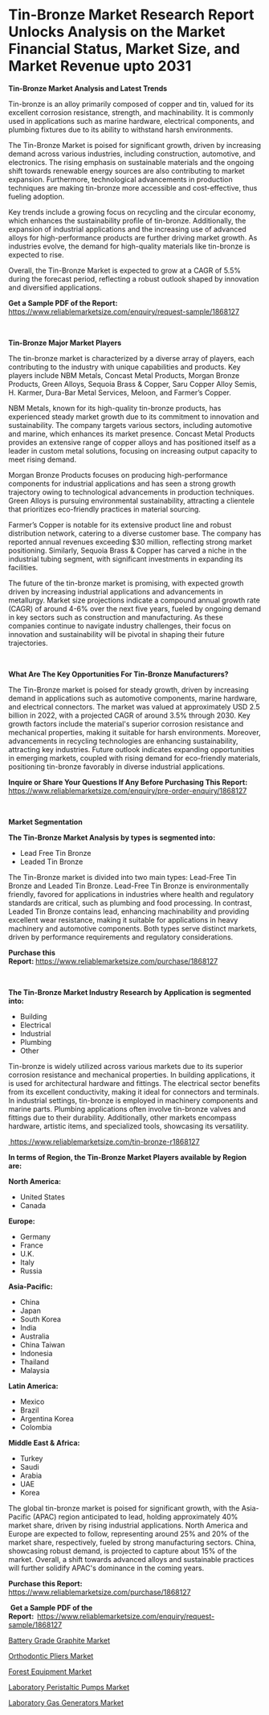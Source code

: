 <p><h1>Tin-Bronze Market Research Report Unlocks Analysis on the Market Financial Status, Market Size, and Market Revenue upto 2031</h1></p><p><strong>Tin-Bronze Market Analysis and Latest Trends</strong></p>
<p><p>Tin-bronze is an alloy primarily composed of copper and tin, valued for its excellent corrosion resistance, strength, and machinability. It is commonly used in applications such as marine hardware, electrical components, and plumbing fixtures due to its ability to withstand harsh environments. </p><p>The Tin-Bronze Market is poised for significant growth, driven by increasing demand across various industries, including construction, automotive, and electronics. The rising emphasis on sustainable materials and the ongoing shift towards renewable energy sources are also contributing to market expansion. Furthermore, technological advancements in production techniques are making tin-bronze more accessible and cost-effective, thus fueling adoption.</p><p>Key trends include a growing focus on recycling and the circular economy, which enhances the sustainability profile of tin-bronze. Additionally, the expansion of industrial applications and the increasing use of advanced alloys for high-performance products are further driving market growth. As industries evolve, the demand for high-quality materials like tin-bronze is expected to rise. </p><p>Overall, the Tin-Bronze Market is expected to grow at a CAGR of 5.5% during the forecast period, reflecting a robust outlook shaped by innovation and diversified applications.</p></p>
<p><strong>Get a Sample PDF of the Report:&nbsp;</strong> <a href="https://www.reliablemarketsize.com/enquiry/request-sample/1868127?utm_campaign=1422&utm_medium=2&utm_source=Github&utm_content=ia&utm_term=21102024&utm_id=tin-bronze">https://www.reliablemarketsize.com/enquiry/request-sample/1868127</a></p>
<p>&nbsp;</p>
<p><strong>Tin-Bronze Major Market Players</strong></p>
<p><p>The tin-bronze market is characterized by a diverse array of players, each contributing to the industry with unique capabilities and products. Key players include NBM Metals, Concast Metal Products, Morgan Bronze Products, Green Alloys, Sequoia Brass & Copper, Saru Copper Alloy Semis, H. Karmer, Dura-Bar Metal Services, Meloon, and Farmer’s Copper.</p><p>NBM Metals, known for its high-quality tin-bronze products, has experienced steady market growth due to its commitment to innovation and sustainability. The company targets various sectors, including automotive and marine, which enhances its market presence. Concast Metal Products provides an extensive range of copper alloys and has positioned itself as a leader in custom metal solutions, focusing on increasing output capacity to meet rising demand.</p><p>Morgan Bronze Products focuses on producing high-performance components for industrial applications and has seen a strong growth trajectory owing to technological advancements in production techniques. Green Alloys is pursuing environmental sustainability, attracting a clientele that prioritizes eco-friendly practices in material sourcing.</p><p>Farmer’s Copper is notable for its extensive product line and robust distribution network, catering to a diverse customer base. The company has reported annual revenues exceeding $30 million, reflecting strong market positioning. Similarly, Sequoia Brass & Copper has carved a niche in the industrial tubing segment, with significant investments in expanding its facilities.</p><p>The future of the tin-bronze market is promising, with expected growth driven by increasing industrial applications and advancements in metallurgy. Market size projections indicate a compound annual growth rate (CAGR) of around 4-6% over the next five years, fueled by ongoing demand in key sectors such as construction and manufacturing. As these companies continue to navigate industry challenges, their focus on innovation and sustainability will be pivotal in shaping their future trajectories.</p></p>
<p>&nbsp;</p>
<p><strong>What Are The Key Opportunities For Tin-Bronze Manufacturers?</strong></p>
<p><p>The Tin-Bronze market is poised for steady growth, driven by increasing demand in applications such as automotive components, marine hardware, and electrical connectors. The market was valued at approximately USD 2.5 billion in 2022, with a projected CAGR of around 3.5% through 2030. Key growth factors include the material's superior corrosion resistance and mechanical properties, making it suitable for harsh environments. Moreover, advancements in recycling technologies are enhancing sustainability, attracting key industries. Future outlook indicates expanding opportunities in emerging markets, coupled with rising demand for eco-friendly materials, positioning tin-bronze favorably in diverse industrial applications.</p></p>
<p><strong>Inquire or Share Your Questions If Any Before Purchasing This Report:</strong> <a href="https://www.reliablemarketsize.com/enquiry/pre-order-enquiry/1868127?utm_campaign=1422&utm_medium=2&utm_source=Github&utm_content=ia&utm_term=21102024&utm_id=tin-bronze">https://www.reliablemarketsize.com/enquiry/pre-order-enquiry/1868127</a></p>
<p>&nbsp;</p>
<p><strong>Market Segmentation</strong></p>
<p><strong>The Tin-Bronze Market Analysis by types is segmented into:</strong></p>
<p><ul><li>Lead Free Tin Bronze</li><li>Leaded Tin Bronze</li></ul></p>
<p><p>The Tin-Bronze market is divided into two main types: Lead-Free Tin Bronze and Leaded Tin Bronze. Lead-Free Tin Bronze is environmentally friendly, favored for applications in industries where health and regulatory standards are critical, such as plumbing and food processing. In contrast, Leaded Tin Bronze contains lead, enhancing machinability and providing excellent wear resistance, making it suitable for applications in heavy machinery and automotive components. Both types serve distinct markets, driven by performance requirements and regulatory considerations.</p></p>
<p><strong>Purchase this Report:&nbsp;</strong><a href="https://www.reliablemarketsize.com/purchase/1868127?utm_campaign=1422&utm_medium=2&utm_source=Github&utm_content=ia&utm_term=21102024&utm_id=tin-bronze">https://www.reliablemarketsize.com/purchase/1868127</a></p>
<p>&nbsp;</p>
<p><strong>The Tin-Bronze Market Industry Research by Application is segmented into:</strong></p>
<p><ul><li>Building</li><li>Electrical</li><li>Industrial</li><li>Plumbing</li><li>Other</li></ul></p>
<p><p>Tin-bronze is widely utilized across various markets due to its superior corrosion resistance and mechanical properties. In building applications, it is used for architectural hardware and fittings. The electrical sector benefits from its excellent conductivity, making it ideal for connectors and terminals. In industrial settings, tin-bronze is employed in machinery components and marine parts. Plumbing applications often involve tin-bronze valves and fittings due to their durability. Additionally, other markets encompass hardware, artistic items, and specialized tools, showcasing its versatility.</p></p>
<p><a href="https://www.reliablemarketsize.com/tin-bronze-r1868127?utm_campaign=1422&utm_medium=2&utm_source=Github&utm_content=ia&utm_term=21102024&utm_id=tin-bronze">&nbsp;https://www.reliablemarketsize.com/tin-bronze-r1868127</a></p>
<p><strong>In terms of Region, the Tin-Bronze Market Players available by Region are:</strong></p>
<p>
    <p> <strong> North America: </strong>
        <ul>
            <li>United States</li>
            <li>Canada</li>
        </ul>
        </p> 
    <p> <strong> Europe: </strong>
        <ul>
            <li>Germany</li>
            <li>France</li>
            <li>U.K.</li>
            <li>Italy</li>
            <li>Russia</li>
        </ul>
        </p> 
    <p> <strong> Asia-Pacific: </strong>
        <ul>
            <li>China</li>
            <li>Japan</li>
            <li>South Korea</li>
            <li>India</li>
            <li>Australia</li>
            <li>China Taiwan</li>
            <li>Indonesia</li>
            <li>Thailand</li>
            <li>Malaysia</li>
        </ul>
        </p> 
    <p> <strong> Latin America: </strong>
        <ul>
            <li>Mexico</li>
            <li>Brazil</li>
            <li>Argentina Korea</li>
            <li>Colombia</li>
        </ul>
        </p> 
    <p> <strong> Middle East & Africa: </strong>
        <ul>
            <li>Turkey</li>
            <li>Saudi</li>
            <li>Arabia</li>
            <li>UAE</li>
            <li>Korea</li>
        </ul>
    </p>
    </p>
<p><p>The global tin-bronze market is poised for significant growth, with the Asia-Pacific (APAC) region anticipated to lead, holding approximately 40% market share, driven by rising industrial applications. North America and Europe are expected to follow, representing around 25% and 20% of the market share, respectively, fueled by strong manufacturing sectors. China, showcasing robust demand, is projected to capture about 15% of the market. Overall, a shift towards advanced alloys and sustainable practices will further solidify APAC's dominance in the coming years.</p></p>
<p><strong>Purchase this Report: </strong><a href="https://www.reliablemarketsize.com/purchase/1868127?utm_campaign=1422&utm_medium=2&utm_source=Github&utm_content=ia&utm_term=21102024&utm_id=tin-bronze">https://www.reliablemarketsize.com/purchase/1868127</a></p>
<p>&nbsp;<strong>Get a Sample PDF of the Report:&nbsp;&nbsp;</strong><a href="https://www.reliablemarketsize.com/enquiry/request-sample/1868127?utm_campaign=1422&utm_medium=2&utm_source=Github&utm_content=ia&utm_term=21102024&utm_id=tin-bronze">https://www.reliablemarketsize.com/enquiry/request-sample/1868127</a></p>
<p><strong></strong></p>
<p><p><a href="https://github.com/dringals/Market-Research-Report-List-6/blob/main/battery-grade-graphite-market.md?utm_campaign=1422&utm_medium=2&utm_source=Github&utm_content=ia&utm_term=21102024&utm_id=tin-bronze">Battery Grade Graphite Market</a></p><p><a href="https://www.linkedin.com/pulse/orthodontic-pliers-market-evolution-regional-adaptations-u20te?utm_campaign=1422&utm_medium=2&utm_source=Github&utm_content=ia&utm_term=21102024&utm_id=tin-bronze">Orthodontic Pliers Market</a></p><p><a href="https://issuu.com/reportprime-2/docs/forest-equipment-market-size-2030.p_c36eb832b7b132?utm_campaign=1422&utm_medium=2&utm_source=Github&utm_content=ia&utm_term=21102024&utm_id=tin-bronze">Forest Equipment Market</a></p><p><a href="https://www.linkedin.com/pulse/laboratory-peristaltic-pumps-industry-analysis-report-market-rh53e?utm_campaign=1422&utm_medium=2&utm_source=Github&utm_content=ia&utm_term=21102024&utm_id=tin-bronze">Laboratory Peristaltic Pumps Market</a></p><p><a href="https://www.linkedin.com/pulse/laboratory-gas-generators-market-size-share-trends-analysis-1z81e?utm_campaign=1422&utm_medium=2&utm_source=Github&utm_content=ia&utm_term=21102024&utm_id=tin-bronze">Laboratory Gas Generators Market</a></p></p>